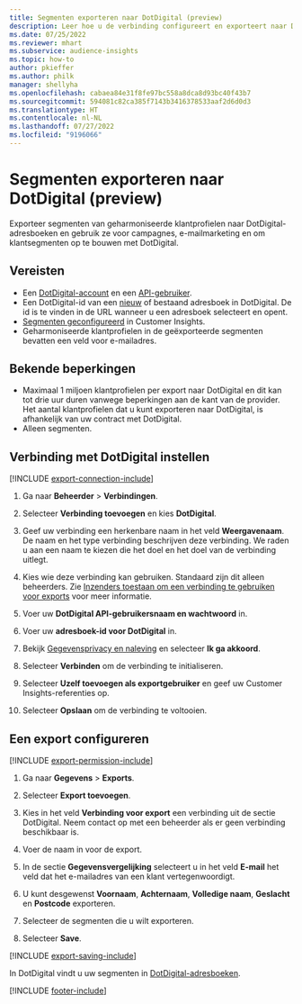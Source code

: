 ```yaml
---
title: Segmenten exporteren naar DotDigital (preview)
description: Leer hoe u de verbinding configureert en exporteert naar DotDigital.
ms.date: 07/25/2022
ms.reviewer: mhart
ms.subservice: audience-insights
ms.topic: how-to
author: pkieffer
ms.author: philk
manager: shellyha
ms.openlocfilehash: cabaea84e31f8fe97bc558a8dca8d93bc40f43b7
ms.sourcegitcommit: 594081c82ca385f7143b3416378533aaf2d6d0d3
ms.translationtype: HT
ms.contentlocale: nl-NL
ms.lasthandoff: 07/27/2022
ms.locfileid: "9196066"
---
```

# <a name="export-segments-to-dotdigital-preview"></a>Segmenten exporteren naar DotDigital (preview)

Exporteer segmenten van geharmoniseerde klantprofielen naar DotDigital-adresboeken en gebruik ze voor campagnes, e-mailmarketing en om klantsegmenten op te bouwen met DotDigital.

## <a name="prerequisites"></a>Vereisten

- Een [DotDigital-account](https://dotdigital.com/) en een [API-gebruiker](https://support.dotdigital.com/hc/articles/115001718730-How-do-I-create-an-API-user).
- Een DotDigital-id van een [nieuw](https://support.dotdigital.com/hc/articles/212211968-Creating-an-address-book) of bestaand adresboek in DotDigital. De id is te vinden in de URL wanneer u een adresboek selecteert en opent.
- [Segmenten geconfigureerd](segments.md) in Customer Insights.
- Geharmoniseerde klantprofielen in de geëxporteerde segmenten bevatten een veld voor e-mailadres.

## <a name="known-limitations"></a>Bekende beperkingen

- Maximaal 1 miljoen klantprofielen per export naar DotDigital en dit kan tot drie uur duren vanwege beperkingen aan de kant van de provider. Het aantal klantprofielen dat u kunt exporteren naar DotDigital, is afhankelijk van uw contract met DotDigital.
- Alleen segmenten.

## <a name="set-up-connection-to-dotdigital"></a>Verbinding met DotDigital instellen

[!INCLUDE [export-connection-include](includes/export-connection-admn.md)]

1. Ga naar **Beheerder** > **Verbindingen**.

1. Selecteer **Verbinding toevoegen** en kies **DotDigital**.

1. Geef uw verbinding een herkenbare naam in het veld **Weergavenaam**. De naam en het type verbinding beschrijven deze verbinding. We raden u aan een naam te kiezen die het doel en het doel van de verbinding uitlegt.

1. Kies wie deze verbinding kan gebruiken. Standaard zijn dit alleen beheerders. Zie [Inzenders toestaan om een verbinding te gebruiken voor exports](connections.md#allow-contributors-to-use-a-connection-for-exports) voor meer informatie.

1. Voer uw **DotDigital API-gebruikersnaam en wachtwoord** in.

1. Voer uw **adresboek-id voor DotDigital** in.

1. Bekijk [Gegevensprivacy en naleving](connections.md#data-privacy-and-compliance) en selecteer **Ik ga akkoord**.

1. Selecteer **Verbinden** om de verbinding te initialiseren.

1. Selecteer **Uzelf toevoegen als exportgebruiker** en geef uw Customer Insights-referenties op.

1. Selecteer **Opslaan** om de verbinding te voltooien.

## <a name="configure-an-export"></a>Een export configureren

[!INCLUDE [export-permission-include](includes/export-permission.md)]

1. Ga naar **Gegevens** > **Exports**.

1. Selecteer **Export toevoegen**.

1. Kies in het veld **Verbinding voor export** een verbinding uit de sectie DotDigital. Neem contact op met een beheerder als er geen verbinding beschikbaar is.

1. Voer de naam in voor de export.

1. In de sectie **Gegevensvergelijking** selecteert u in het veld **E-mail** het veld dat het e-mailadres van een klant vertegenwoordigt.

1. U kunt desgewenst **Voornaam**, **Achternaam**, **Volledige naam**, **Geslacht** en **Postcode** exporteren.

1. Selecteer de segmenten die u wilt exporteren.

1. Selecteer **Save**.

[!INCLUDE [export-saving-include](includes/export-saving.md)]

In DotDigital vindt u uw segmenten in [DotDigital-adresboeken](https://support.dotdigital.com/hc/articles/212211968-Creating-an-address-book).

[!INCLUDE [footer-include](includes/footer-banner.md)]
